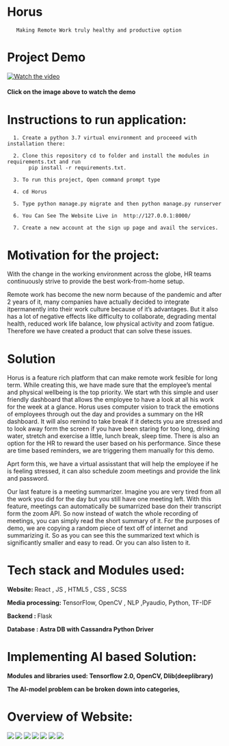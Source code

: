 # Horus

       Making Remote Work truly healthy and productive option

# Project Demo


[![Watch the video]()](https://www.youtube.com/watch?v=)
####                                Click on the image above to watch the demo

# Instructions to run application:


      1. Create a python 3.7 virtual environment and proceeed with installation there:
      
      2. Clone this repository cd to folder and install the modules in requirements.txt and run
           pip install -r requirements.txt.

      3. To run this project, Open command prompt type 

      4. cd Horus
 
      5. Type python manage.py migrate and then python manage.py runserver
      
      6. You Can See The Website Live in  http://127.0.0.1:8000/
      
      7. Create a new account at the sign up page and avail the services.
                      
# Motivation for the project:

With the change in the working environment across the globe, HR teams continuously strive to provide the best work-from-home setup.

Remote work has become the new norm because of the pandemic and after 2 years of it, many companies have actually decided to integrate itpermanently into their work culture because of it’s advantages. But it also has a lot of negative effects like difficulty to collaborate, degrading mental health, reduced work life balance, low physical activity and zoom fatigue. Therefore we have created a product that can solve these issues.


# Solution 

Horus is a feature rich platform that can make remote work fesible for long term. While creating this, we have made sure that the employee’s mental and physical wellbeing is the top priority. We start wth this simple and user friendly dashboard that allows the employee to have a look at all his work for the week at a glance. Horus uses computer vision to track the emotions of employees through out the day and provides a summary on the HR dashboard. It will also remind to take break if it detects you are stressed and to look away form the screen if you have been staring for too long, drinking water, stretch and exercise a little, lunch break, sleep time. There is also an option for the HR to reward the user based on his performance. Since these are time based reminders, we are triggering them manually for this demo.

Aprt form this, we have a virtual assisstant that will help the employee if he is feeling stressed, it can also schedule zoom meetings and provide the link and password.

Our last feature is a meeting summarizer. Imagine you are very tired from all the work you did for the day but you still have one meeting left. With this feature, meetings can automatically be sumarrized base don their transcript form the zoom API. So now instead of watch the whole recording of meetings, you can simply read the short summary of it. For the purposes of demo, we are copying a random piece of text off of internet and summarizing it. So as you can see this the summarized text which is significantly smaller and easy to read. Or you can also listen to it.

 

# Tech stack and Modules used:

   <b> Website: </b> React , JS , HTML5 , CSS , SCSS
   
   <b> Media processing: </b> TensorFlow, OpenCV , NLP ,Pyaudio, Python, TF-IDF
   
   <b> Backend : </b> Flask
   
   <b> Database :  Astra DB with Cassandra Python Driver
  
# Implementing AI based Solution:

Modules and libraries used: Tensorflow 2.0, OpenCV, Dlib(deeplibrary)

  The AI-model problem can be broken down into  categories,
 

# Overview of Website:
       
<img src="snaps/1.png">
<img src="snaps/2.png">
<img src="snaps/3.png">
<img src="snaps/4.png">
<img src="snaps/5.png">
<img src="snaps/6.png">
<img src="snaps/7.png">
 




